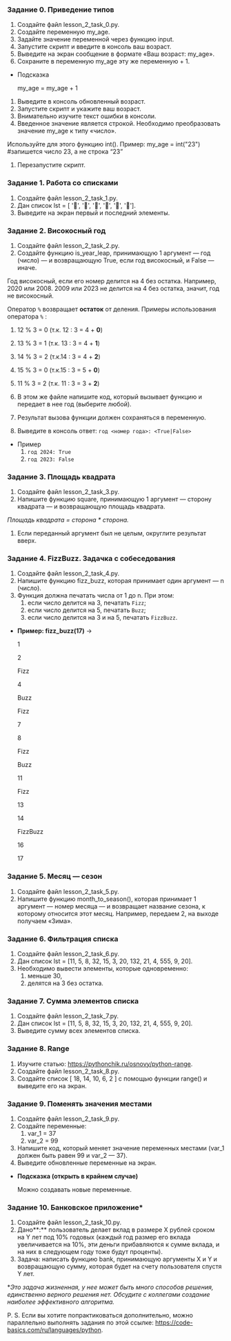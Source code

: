 ### **Задание 0. Приведение типов**

1. Создайте файл lesson_2_task_0.py.
2. Создайте переменную my_age.
3. Задайте значение переменной через функцию input.
4. Запустите скрипт и введите в консоль ваш возраст.
5. Выведите на экран сообщение в формате «Ваш возраст: my_age».
6. Сохраните в переменную my_age эту же переменную + 1.
- Подсказка
    
    my_age = my_age + 1
    
1. Выведите в консоль обновленный возраст.
2. Запустите скрипт и укажите ваш возраст.
3. Внимательно изучите текст ошибки в консоли.
4. Введенное значение является строкой. Необходимо преобразовать значение my_age к типу «число».

Используйте для этого функцию int().
Пример: my_age = int("23") #запишется число 23, а не строка “23”

1. Перезапустите скрипт.

### **Задание 1. Работа со списками**

1. Создайте файл lesson_2_task_1.py.
2. Дан список lst = [ '🍇', '🍑', '🍐', '🍊', '🍌', '🍎'].
3. Выведите на экран первый и последний элементы.
### **Задание 2. Високосный год**

1. Создайте файл lesson_2_task_2.py.
2. Создайте функцию is_year_leap, принимающую 1 аргумент — год (число) — и возвращающую True, если год високосный, и False — иначе.

Год високосный, если его номер делится на 4 без остатка. 
Например, 2020 или 2008. 2009 или 2023 не делится на 4 без остатка, значит, год не високосный.

Оператор `%` возвращает **остаток** от деления.
Примеры использования оператора `%` : 

1. 12 % 3 = 0 (т.к. 12 : 3 = 4 + **0**)
2. 13 % 3 = 1 (т.к. 13 : 3 = 4 + **1**)
3. 14 % 3 = 2 (т.к.14 : 3 = 4 + **2**)
4. 15 % 3 = 0 (т.к.15 : 3 = 5 + **0**)
5. 11 % 3 = 2 (т.к. 11 : 3 = 3 + **2**)

3. В этом же файле напишите код, который вызывает функцию и передает в нее год (выберите любой).

1. Результат вызова функции должен сохраняться в переменную.
2. Выведите в консоль ответ: `год <номер года>: <True|False>`
- Пример
    1. `год 2024: True`
    2. `год 2023: False`

### **Задание 3. Площадь квадрата**

1. Создайте файл lesson_2_task_3.py.
2. Напишите функцию square, принимающую 1 аргумент — сторону квадрата — и возвращающую площадь квадрата. 

*Площадь квадрата = сторона * сторона.*

1. Если переданный аргумент был не целым, округлите результат вверх.
### **Задание 4. FizzBuzz. Задачка с собеседования**

1. Создайте файл lesson_2_task_4.py.
2. Напишите функцию fizz_buzz, которая принимает один аргумент — n (число).
3. Функция должна печатать числа от 1 до n. При этом:
    1. если число делится на 3, печатать `Fizz`;
    2. если число делится на 5, печатать `Buzz`;
    3. если число делится на 3 и на 5, печатать `FizzBuzz`.
- **Пример: fizz_buzz(17)** →
    
    1
    
    2
    
    Fizz
    
    4
    
    Buzz
    
    Fizz
    
    7
    
    8
    
    Fizz
    
    Buzz
    
    11
    
    Fizz
    
    13
    
    14
    
    FizzBuzz
    
    16
    
    17
    

### **Задание 5. Месяц — сезон**

1. Создайте файл lesson_2_task_5.py.
2. Напишите функцию month_to_season(), которая принимает 1 аргумент — номер месяца — и возвращает название сезона, к которому относится этот месяц.
Например, передаем 2, на выходе получаем «Зима».

### **Задание 6. Фильтрация списка**

1. Создайте файл lesson_2_task_6.py.
2. Дан список lst = [11, 5, 8, 32, 15, 3, 20, 132, 21, 4, 555, 9, 20].
3. Необходимо вывести элементы, которые одновременно:
    1. меньше 30,
    2. делятся на 3 без остатка.

### **Задание 7.  Сумма элементов списка**

1. Создайте файл lesson_2_task_7.py.
2. Дан список lst = [11, 5, 8, 32, 15, 3, 20, 132, 21, 4, 555, 9, 20].
3. Выведите сумму всех элементов списка.
### **Задание 8. Range**

1. Изучите статью: https://pythonchik.ru/osnovy/python-range.
2. Создайте файл lesson_2_task_8.py.
3. Создайте список [ 18, 14, 10, 6, 2 ] с помощью функции range() и выведите его на экран.

### **Задание 9. Поменять значения местами**

1. Создайте файл lesson_2_task_9.py.
2. Создайте переменные:
    1. var_1 = 37
    2. var_2 = 99
3. Напишите код, который меняет значение переменных местами (var_1 должен быть равен 99 и var_2 — 37).
4. Выведите обновленные переменные на экран.
- **Подсказка (открыть в крайнем случае)**
    
    Можно создавать новые переменные.
    

### **Задание 10. Банковское приложение***

1. Создайте файл lesson_2_task_10.py.
2. Дано**:** пользователь делает вклад в размере Х рублей сроком на Y лет под 10% годовых (каждый год размер его вклада увеличивается на 10%, эти деньги прибавляются к сумме вклада, и на них в следующем году тоже будут проценты).
3. Задача: написать функцию bank, принимающую аргументы X и Y и возвращающую сумму, которая будет на счету пользователя спустя Y лет.

**Это задача жизненная, у нее может быть много способов решения, единственно верного решения нет. Обсудите с коллегами создание наиболее эффективного алгоритма.* 

P. S. Если вы хотите попрактиковаться дополнительно, можно параллельно выполнять задания по этой ссылке: https://code-basics.com/ru/languages/python.
